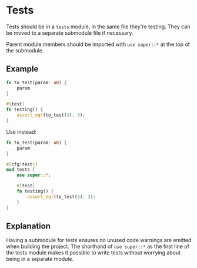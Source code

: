 # Tests

Tests should be in a `tests` module, in the same file they're testing. They can
be moved to a separate submodule file if necessary.

Parent module members should be imported with `use super::*` at the top of the
submodule.

## Example

```rust
fn to_test(param: u8) {
    param
}

#[test]
fn testing() {
    assert_eq!(to_test(3), 3);
}
```

Use instead:

```rust
fn to_test(param: u8) {
    param
}

#[cfg(test)]
mod tests {
    use super::*;

    #[test]
    fn testing() {
        assert_eq!(to_test(3), 3);
    }
}
```

## Explanation

Having a submodule for tests ensures no unused code warnings are emitted when
building the project. The shorthand of `use super::*` as the first line of the
tests module makes it possible to write tests without worrying about being in a
separate module.
